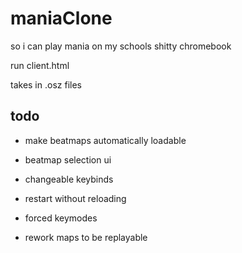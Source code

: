# maniaClone
so i can play mania on my schools shitty chromebook

run client.html

takes in .osz files

## todo

* make beatmaps automatically loadable

* beatmap selection ui

* changeable keybinds

* restart without reloading

* forced keymodes

* rework maps to be replayable